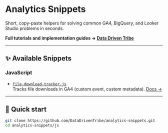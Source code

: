 # Analytics Snippets

Short, copy-paste helpers for solving common GA4, BigQuery, and Looker Studio problems in seconds.

**Full tutorials and implementation guides → [Data Driven Tribe](https://datadriventribe.com/blog)**

---

## ✨ Available Snippets

### JavaScript

- [`file-download-tracker.js`](./js/file-download-tracker.js)  
  Tracks file downloads in GA4 (custom event, custom metadata). [Docs →](https://datadriventribe.com/blog/file-download-tracking)

---

## 🔧 Quick start

```bash
git clone https://github.com/DataDrivenTribe/analytics-snippets.git
cd analytics-snippets/js
